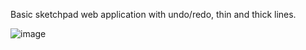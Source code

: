 Basic sketchpad web application with undo/redo, thin and thick lines.

![image](https://github.com/user-attachments/assets/85c3ac29-21ac-492a-8f63-9cd672c1971b)
